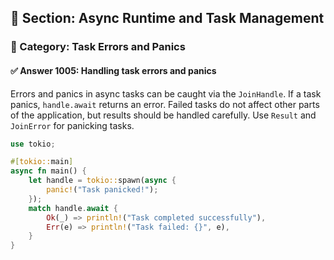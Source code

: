 ## 📘 Section: Async Runtime and Task Management  
### 🔹 Category: Task Errors and Panics  
#### ✅ Answer 1005: Handling task errors and panics

Errors and panics in async tasks can be caught via the `JoinHandle`. If a task panics, `handle.await` returns an error. Failed tasks do not affect other parts of the application, but results should be handled carefully. Use `Result` and `JoinError` for panicking tasks.

```rust
use tokio;

#[tokio::main]
async fn main() {
    let handle = tokio::spawn(async {
        panic!("Task panicked!");
    });
    match handle.await {
        Ok(_) => println!("Task completed successfully"),
        Err(e) => println!("Task failed: {}", e),
    }
}
```
